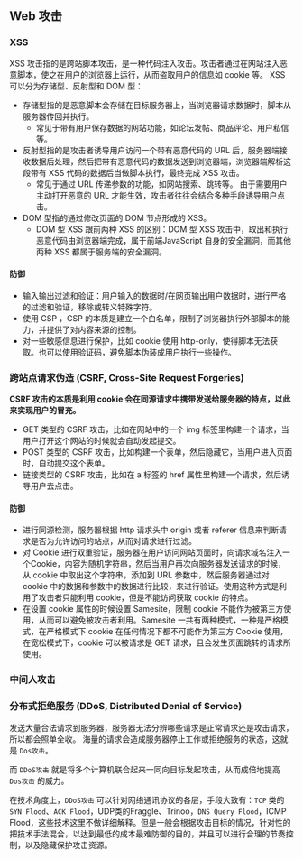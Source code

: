## Web 攻击
### XSS
XSS 攻击指的是跨站脚本攻击，是一种代码注入攻击。攻击者通过在网站注入恶意脚本，使之在用户的浏览器上运行，从而盗取用户的信息如 cookie 等。
XSS 可以分为存储型、反射型和 DOM 型：
- 存储型指的是恶意脚本会存储在目标服务器上，当浏览器请求数据时，脚本从服务器传回并执行。
  - 常⻅于带有⽤户保存数据的⽹站功能，如论坛发帖、商品评论、⽤户私信等。
- 反射型指的是攻击者诱导用户访问一个带有恶意代码的 URL 后，服务器端接收数据后处理，然后把带有恶意代码的数据发送到浏览器端，浏览器端解析这段带有 XSS 代码的数据后当做脚本执行，最终完成 XSS 攻击。
  - 常⻅于通过 URL 传递参数的功能，如⽹站搜索、跳转等。 由于需要⽤户主动打开恶意的 URL 才能⽣效，攻击者往往会结合多种⼿段诱导⽤户点击。
- DOM 型指的通过修改页面的 DOM 节点形成的 XSS。
  - DOM 型 XSS 跟前两种 XSS 的区别：DOM 型 XSS 攻击中，取出和执⾏恶意代码由浏览器端完成，属于前端JavaScript ⾃身的安全漏洞，⽽其他两种 XSS 都属于服务端的安全漏洞。

#### 防御
- 输入输出过滤和验证：用户输入的数据时/在网页输出用户数据时，进行严格的过滤和验证，移除或转义特殊字符。
- 使用 CSP ，CSP 的本质是建立一个白名单，限制了浏览器执行外部脚本的能力，并提供了对内容来源的控制。
- 对一些敏感信息进行保护，比如 cookie 使用 http-only，使得脚本无法获取。也可以使用验证码，避免脚本伪装成用户执行一些操作。

### 跨站点请求伪造 (CSRF, Cross-Site Request Forgeries)
**CSRF 攻击的本质是利用 cookie 会在同源请求中携带发送给服务器的特点，以此来实现用户的冒充。**
- GET 类型的 CSRF 攻击，比如在网站中的一个 img 标签里构建一个请求，当用户打开这个网站的时候就会自动发起提交。
- POST 类型的 CSRF 攻击，比如构建一个表单，然后隐藏它，当用户进入页面时，自动提交这个表单。
- 链接类型的 CSRF 攻击，比如在 a 标签的 href 属性里构建一个请求，然后诱导用户去点击。

#### 防御
- 进行同源检测，服务器根据 http 请求头中 origin 或者 referer 信息来判断请求是否为允许访问的站点，从而对请求进行过滤。
- 对 Cookie 进行双重验证，服务器在用户访问网站页面时，向请求域名注入一个Cookie，内容为随机字符串，然后当用户再次向服务器发送请求的时候，从 cookie 中取出这个字符串，添加到 URL 参数中，然后服务器通过对 cookie 中的数据和参数中的数据进行比较，来进行验证。使用这种方式是利用了攻击者只能利用 cookie，但是不能访问获取 cookie 的特点。
- 在设置 cookie 属性的时候设置 Samesite，限制 cookie 不能作为被第三方使用，从而可以避免被攻击者利用。Samesite 一共有两种模式，一种是严格模式，在严格模式下 cookie 在任何情况下都不可能作为第三方 Cookie 使用，在宽松模式下，cookie 可以被请求是 GET 请求，且会发生页面跳转的请求所使用。

### 中间人攻击

### 分布式拒绝服务 (DDoS, Distributed Denial of Service)
发送大量合法请求到服务器，服务器无法分辨哪些请求是正常请求还是攻击请求，所以都会照单全收。
海量的请求会造成服务器停止工作或拒绝服务的状态，这就是 `Dos攻击`。

而 `DDoS攻击` 就是将多个计算机联合起来一同向目标发起攻击，从而成倍地提高 `Dos攻击` 的威力。

在技术角度上，`DDoS攻击` 可以针对网络通讯协议的各层，手段大致有：`TCP` 类的 `SYN Flood`、`ACK Flood`，UDP类的Fraggle、Trinoo，`DNS Query Flood`，ICMP Flood，这些技术这里不做详细解释。但是一般会根据攻击目标的情况，针对性的把技术手法混合，以达到最低的成本最难防御的目的，并且可以进行合理的节奏控制，以及隐藏保护攻击资源。
